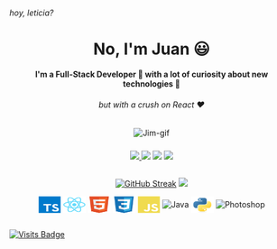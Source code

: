 ###### hoy, leticia?
<div align="center">
  <h1>No, I'm Juan 😃</h1>
  <h4> I'm a Full-Stack Developer 🥵 with a lot of curiosity about new technologies 🦾 </h4> 
  <h6>but with a crush on React ❤️ </h6>
  </div>
  
  ###

  <div align="center" style="align-items:center;">
    <img alt="Jim-gif" src="https://c.tenor.com/ztAq2v5K09gAAAAC/the-office-hand.gif">
  </div>
  
  ###

  <div align="center"> 
    <a href="https://www.linkedin.com/in/juan-alencar/"><img src="https://img.shields.io/badge/LinkedIn-0077B5?style=for-the-badge&logo=linkedin&logoColor=white">        </a>
    <a href="mailto:juan.dialencar@gmail.com"><img src="https://img.shields.io/badge/Gmail-EA4335?style=for-the-badge&logo=gmail&logoColor=white"></a>
    <a href="https://twitter.com/juandmalencar"><img src="https://img.shields.io/badge/Twitter-1DA1F2?style=for-the-badge&logo=twitter&logoColor=white"></a>
    <a href="https://instagram.com/juan._alencar"><img src="https://img.shields.io/badge/Instagram-DD2A7B?style=for-the-badge&logo=instagram&logoColor=white"></a>
  </div>

  ##

  <div align="left">
    <a href="https://github.com/juan-alencar">
  </div>
  
  <div align="center">
    
[![GitHub Streak](https://github-readme-streak-stats.herokuapp.com/?user=juan-alencar&theme=github-dark&hide_border=true&fire=38D252)](https://git.io/streak-stats)
<img height="195em" src="https://github-readme-stats.vercel.app/api/top-langs/?username=juan-alencar&layout=compact&langs_count=7&theme=github_dark&title_color=38D252&hide_border=False"/>
    
 </div>
  
  
  <div style="display: inline_block" align="center">
    <img align="center" alt="TS" height="30" width="40" src="https://raw.githubusercontent.com/devicons/devicon/master/icons/typescript/typescript-plain.svg">
    <img align="center" alt="React" height="30" width="40" src="https://raw.githubusercontent.com/devicons/devicon/master/icons/react/react-original.svg">
    <img align="center" alt="HTML" height="30" width="40" src="https://raw.githubusercontent.com/devicons/devicon/master/icons/html5/html5-original.svg">
    <img align="center" alt="CSS" height="30" width="40" src="https://raw.githubusercontent.com/devicons/devicon/master/icons/css3/css3-original.svg">
    <img align="center" alt="JS" height="30" width="40" src="https://raw.githubusercontent.com/devicons/devicon/master/icons/javascript/javascript-plain.svg">
    <img align="center" alt="Java" height="30" width="40" src="https://cdn.jsdelivr.net/gh/devicons/devicon/icons/java/java-plain.svg" />
    <img align="center" alt="Python" height="30" width="40" src="https://raw.githubusercontent.com/devicons/devicon/master/icons/python/python-original.svg">
    <img align="center" alt="Photoshop" height="30" width="40" src="https://cdn.jsdelivr.net/gh/devicons/devicon/icons/photoshop/photoshop-plain.svg" />
  </div>
  
  ##
  
  [![Visits Badge](https://badges.pufler.dev/visits/juan-alencar/juan-alencar)](https://badges.pufler.dev)

  
  <!--![Jokes Card](https://readme-jokes.vercel.app/api) -->



